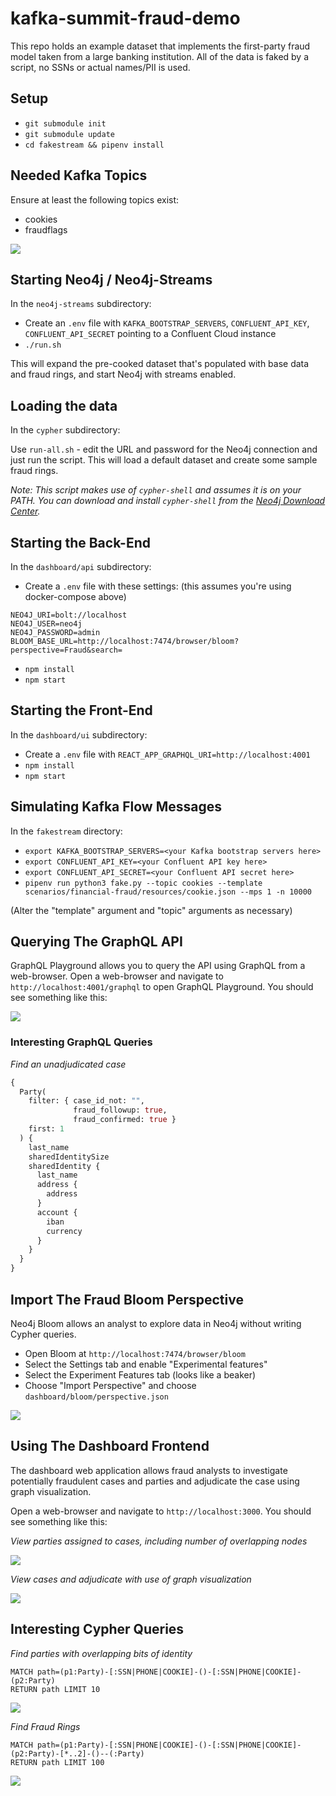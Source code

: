 # kafka-summit-fraud-demo

This repo holds an example dataset that implements the first-party fraud model taken from a large
banking institution.   All of the data is faked by a script, no SSNs or actual names/PII is used.

## Setup

* `git submodule init`
* `git submodule update`
* `cd fakestream && pipenv install`

## Needed Kafka Topics

Ensure at least the following topics exist:

* cookies
* fraudflags

![](images/create_topic.png)

## Starting Neo4j / Neo4j-Streams

In the `neo4j-streams` subdirectory:

* Create an `.env` file with `KAFKA_BOOTSTRAP_SERVERS`, `CONFLUENT_API_KEY`, `CONFLUENT_API_SECRET` pointing to a Confluent Cloud instance
* `./run.sh`

This will expand the pre-cooked dataset that's populated with base data and
fraud rings, and start Neo4j with streams enabled.

## Loading the data

In the `cypher` subdirectory:

Use `run-all.sh` - edit the URL and password for the Neo4j connection and just run the script.  This 
will load a default dataset and create some sample fraud rings.

*Note: This script makes use of `cypher-shell` and assumes it is on your PATH. You can download and install `cypher-shell` from the [Neo4j Download Center](https://neo4j.com/download-center/).*

## Starting the Back-End

In the `dashboard/api` subdirectory:

* Create a `.env` file with these settings: (this assumes you're using docker-compose above)

```
NEO4J_URI=bolt://localhost
NEO4J_USER=neo4j
NEO4J_PASSWORD=admin
BLOOM_BASE_URL=http://localhost:7474/browser/bloom?perspective=Fraud&search=
```

* `npm install`
* `npm start`

## Starting the Front-End

In the `dashboard/ui` subdirectory:

* Create a `.env` file with `REACT_APP_GRAPHQL_URI=http://localhost:4001`
* `npm install`
* `npm start`

## Simulating Kafka Flow Messages

In the `fakestream` directory:

* `export KAFKA_BOOTSTRAP_SERVERS=<your Kafka bootstrap servers here>`
* `export CONFLUENT_API_KEY=<your Confluent API key here>`
* `export CONFLUENT_API_SECRET=<your Confluent API secret here>`
* `pipenv run python3 fake.py --topic cookies --template scenarios/financial-fraud/resources/cookie.json --mps 1 -n 10000`

(Alter the "template" argument and "topic" arguments as necessary)

## Querying The GraphQL API

GraphQL Playground allows you to query the API using GraphQL from a web-browser. Open a web-browser and navigate to `http://localhost:4001/graphql` to open GraphQL Playground. You should see something like this:

![](images/graphql_playground.png)

### Interesting GraphQL Queries

*Find an unadjudicated case*

```GraphQL
{
  Party(
    filter: { case_id_not: "", 
              fraud_followup: true, 
              fraud_confirmed: true }
    first: 1
  ) {
    last_name
    sharedIdentitySize
    sharedIdentity {
      last_name
      address {
        address
      }
      account {
        iban
        currency
      }
    }
  }
}
```

## Import The Fraud Bloom Perspective

Neo4j Bloom allows an analyst to explore data in Neo4j without writing Cypher queries.

* Open Bloom at `http://localhost:7474/browser/bloom`
* Select the Settings tab and enable "Experimental features"
* Select the Experiment Features tab (looks like a beaker)
* Choose "Import Perspective" and choose `dashboard/bloom/perspective.json`

![](images/bloom.png)

## Using The Dashboard Frontend

The dashboard web application allows fraud analysts to investigate potentially fraudulent cases and parties and adjudicate the case using graph visualization. 

Open a web-browser and navigate to `http://localhost:3000`. You should see something like this:

*View parties assigned to cases, including number of overlapping nodes*

![](images/dashboard1.png)

*View cases and adjudicate with use of graph visualization*

![](images/dashboard.png)

## Interesting Cypher Queries

*Find parties with overlapping bits of identity*

```cypher
MATCH path=(p1:Party)-[:SSN|PHONE|COOKIE]-()-[:SSN|PHONE|COOKIE]-(p2:Party)
RETURN path LIMIT 10
```

![](images/neo4j_browser_1.png)


*Find Fraud Rings*

```cypher
MATCH path=(p1:Party)-[:SSN|PHONE|COOKIE]-()-[:SSN|PHONE|COOKIE]-(p2:Party)-[*..2]-()--(:Party)
RETURN path LIMIT 100
```

![](images/neo4j_browser_2.png)
